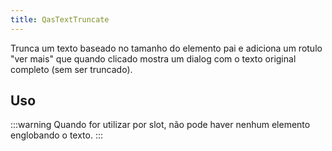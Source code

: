```yaml
---
title: QasTextTruncate
---
```


Trunca um texto baseado no tamanho do elemento pai e adiciona um rotulo "ver mais" que quando clicado mostra um dialog com o texto original completo (sem ser truncado).

<doc-api file="text-truncate/QasTextTruncate" name="QasTextTruncate" />

## Uso

<doc-example file="QasTextTruncate/Basic" title="Básico" />

:::warning
Quando for utilizar por slot, não pode haver nenhum elemento englobando o texto.
:::

<doc-example file="QasTextTruncate/DefaultSlot" title="Slot default" />
